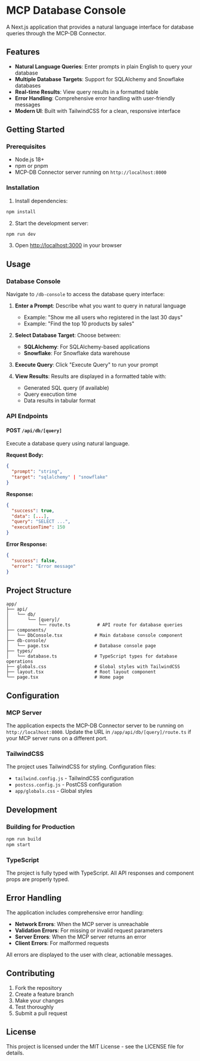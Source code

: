 # MCP Database Console

A Next.js application that provides a natural language interface for database queries through the MCP-DB Connector.

## Features

- **Natural Language Queries**: Enter prompts in plain English to query your database
- **Multiple Database Targets**: Support for SQLAlchemy and Snowflake databases
- **Real-time Results**: View query results in a formatted table
- **Error Handling**: Comprehensive error handling with user-friendly messages
- **Modern UI**: Built with TailwindCSS for a clean, responsive interface

## Getting Started

### Prerequisites

- Node.js 18+ 
- npm or pnpm
- MCP-DB Connector server running on `http://localhost:8000`

### Installation

1. Install dependencies:
```bash
npm install
```

2. Start the development server:
```bash
npm run dev
```

3. Open [http://localhost:3000](http://localhost:3000) in your browser

## Usage

### Database Console

Navigate to `/db-console` to access the database query interface:

1. **Enter a Prompt**: Describe what you want to query in natural language
   - Example: "Show me all users who registered in the last 30 days"
   - Example: "Find the top 10 products by sales"

2. **Select Database Target**: Choose between:
   - **SQLAlchemy**: For SQLAlchemy-based applications
   - **Snowflake**: For Snowflake data warehouse

3. **Execute Query**: Click "Execute Query" to run your prompt

4. **View Results**: Results are displayed in a formatted table with:
   - Generated SQL query (if available)
   - Query execution time
   - Data results in tabular format

### API Endpoints

#### POST `/api/db/[query]`

Execute a database query using natural language.

**Request Body:**
```json
{
  "prompt": "string",
  "target": "sqlalchemy" | "snowflake"
}
```

**Response:**
```json
{
  "success": true,
  "data": [...],
  "query": "SELECT ...",
  "executionTime": 150
}
```

**Error Response:**
```json
{
  "success": false,
  "error": "Error message"
}
```

## Project Structure

```
app/
├── api/
│   └── db/
│       └── [query]/
│           └── route.ts          # API route for database queries
├── components/
│   └── DbConsole.tsx            # Main database console component
├── db-console/
│   └── page.tsx                 # Database console page
├── types/
│   └── database.ts              # TypeScript types for database operations
├── globals.css                  # Global styles with TailwindCSS
├── layout.tsx                   # Root layout component
└── page.tsx                     # Home page
```

## Configuration

### MCP Server

The application expects the MCP-DB Connector server to be running on `http://localhost:8000`. Update the URL in `/app/api/db/[query]/route.ts` if your MCP server runs on a different port.

### TailwindCSS

The project uses TailwindCSS for styling. Configuration files:
- `tailwind.config.js` - TailwindCSS configuration
- `postcss.config.js` - PostCSS configuration
- `app/globals.css` - Global styles

## Development

### Building for Production

```bash
npm run build
npm start
```

### TypeScript

The project is fully typed with TypeScript. All API responses and component props are properly typed.

## Error Handling

The application includes comprehensive error handling:

- **Network Errors**: When the MCP server is unreachable
- **Validation Errors**: For missing or invalid request parameters
- **Server Errors**: When the MCP server returns an error
- **Client Errors**: For malformed requests

All errors are displayed to the user with clear, actionable messages.

## Contributing

1. Fork the repository
2. Create a feature branch
3. Make your changes
4. Test thoroughly
5. Submit a pull request

## License

This project is licensed under the MIT License - see the LICENSE file for details.